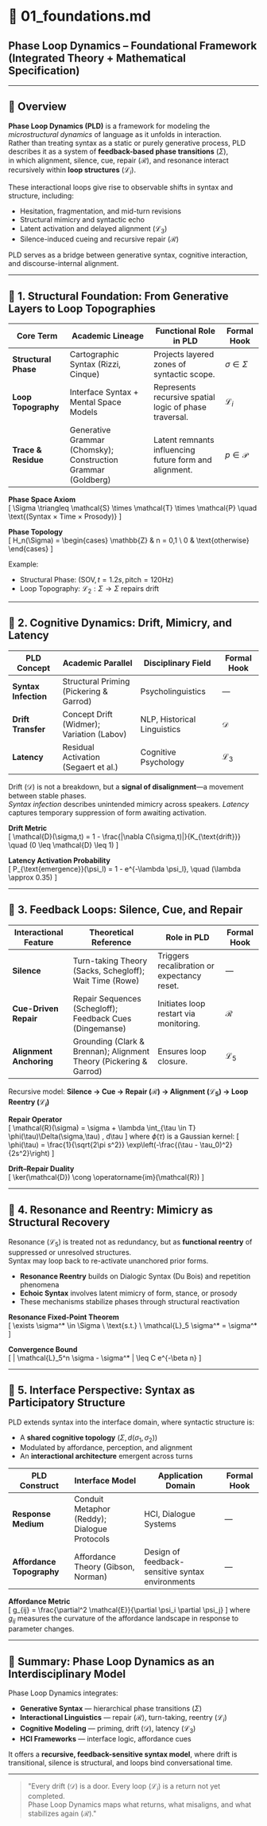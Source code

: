 # 📘 01_foundations.md  
## Phase Loop Dynamics – Foundational Framework (Integrated Theory + Mathematical Specification)

---

## 🔹 Overview

**Phase Loop Dynamics (PLD)** is a framework for modeling the *microstructural dynamics* of language as it unfolds in interaction.  
Rather than treating syntax as a static or purely generative process, PLD describes it as a system of **feedback-based phase transitions** $(\Sigma)$,  
in which alignment, silence, cue, repair $(\mathcal{R})$, and resonance interact recursively within **loop structures** $(\mathcal{L}_i)$.

These interactional loops give rise to observable shifts in syntax and structure, including:

- Hesitation, fragmentation, and mid-turn revisions  
- Structural mimicry and syntactic echo  
- Latent activation and delayed alignment $(\mathcal{L}_3)$  
- Silence-induced cueing and recursive repair $(\mathcal{R})$

PLD serves as a bridge between generative syntax, cognitive interaction, and discourse-internal alignment.

---

## 🔸 1. Structural Foundation: From Generative Layers to Loop Topographies

| Core Term          | Academic Lineage                         | Functional Role in PLD | Formal Hook |
|--------------------|-------------------------------------------|------------------------|-------------|
| **Structural Phase** | Cartographic Syntax (Rizzi, Cinque)       | Projects layered zones of syntactic scope. | $\sigma \in \Sigma$ |
| **Loop Topography** | Interface Syntax + Mental Space Models    | Represents recursive spatial logic of phase traversal. | $\mathcal{L}_i$ |
| **Trace & Residue** | Generative Grammar (Chomsky); Construction Grammar (Goldberg) | Latent remnants influencing future form and alignment. | $p \in \mathcal{P}$ |

**Phase Space Axiom**  
\[
\Sigma \triangleq \mathcal{S} \times \mathcal{T} \times \mathcal{P}
\quad \text{(Syntax × Time × Prosody)}
\]

**Phase Topology**  
\[
H_n(\Sigma) =
\begin{cases}
\mathbb{Z} & n = 0,1 \\
0 & \text{otherwise}
\end{cases}
\]

Example:  
- Structural Phase: $(\text{SOV}, t=1.2s, \text{pitch}=120\text{Hz})$  
- Loop Topography: $\mathcal{L}_2: \Sigma \to \Sigma$ repairs drift

---

## 🔸 2. Cognitive Dynamics: Drift, Mimicry, and Latency

| PLD Concept         | Academic Parallel                  | Disciplinary Field | Formal Hook |
|---------------------|-------------------------------------|--------------------|-------------|
| **Syntax Infection** | Structural Priming (Pickering & Garrod) | Psycholinguistics | — |
| **Drift Transfer**   | Concept Drift (Widmer); Variation (Labov) | NLP, Historical Linguistics | $\mathcal{D}$ |
| **Latency**          | Residual Activation (Segaert et al.) | Cognitive Psychology | $\mathcal{L}_3$ |

Drift $(\mathcal{D})$ is not a breakdown, but a **signal of disalignment**—a movement between stable phases.  
*Syntax infection* describes unintended mimicry across speakers. *Latency* captures temporary suppression of form awaiting activation.

**Drift Metric**  
\[
\mathcal{D}(\sigma,t) = 1 - \frac{\|\nabla C(\sigma,t)\|}{K_{\text{drift}}} 
\quad (0 \leq \mathcal{D} \leq 1)
\]

**Latency Activation Probability**  
\[
P_{\text{emergence}}(\psi_l) = 1 - e^{-\lambda \psi_l}, \quad (\lambda \approx 0.35)
\]

---

## 🔸 3. Feedback Loops: Silence, Cue, and Repair

| Interactional Feature | Theoretical Reference                  | Role in PLD | Formal Hook |
|-----------------------|----------------------------------------|-------------|-------------|
| **Silence**           | Turn-taking Theory (Sacks, Schegloff); Wait Time (Rowe) | Triggers recalibration or expectancy reset. | — |
| **Cue-Driven Repair** | Repair Sequences (Schegloff); Feedback Cues (Dingemanse) | Initiates loop restart via monitoring. | $\mathcal{R}$ |
| **Alignment Anchoring** | Grounding (Clark & Brennan); Alignment Theory (Pickering & Garrod) | Ensures loop closure. | $\mathcal{L}_5$ |

Recursive model: **Silence → Cue → Repair $(\mathcal{R})$ → Alignment $(\mathcal{L}_5)$ → Loop Reentry $(\mathcal{L}_i)$**

**Repair Operator**  
\[
\mathcal{R}(\sigma) = \sigma + \lambda \int_{\tau \in T} \phi(\tau)\Delta(\sigma,\tau) \, d\tau
\]
where $\phi(\tau)$ is a Gaussian kernel:
\[
\phi(\tau) = \frac{1}{\sqrt{2\pi s^2}} \exp\left(-\frac{(\tau - \tau_0)^2}{2s^2}\right)
\]

**Drift–Repair Duality**  
\[
\ker(\mathcal{D}) \cong \operatorname{im}(\mathcal{R})
\]

---

## 🔸 4. Resonance and Reentry: Mimicry as Structural Recovery

Resonance $(\mathcal{L}_5)$ is treated not as redundancy, but as **functional reentry** of suppressed or unresolved structures.  
Syntax may loop back to re-activate unanchored prior forms.

- **Resonance Reentry** builds on Dialogic Syntax (Du Bois) and repetition phenomena  
- **Echoic Syntax** involves latent mimicry of form, stance, or prosody  
- These mechanisms stabilize phases through structural reactivation

**Resonance Fixed-Point Theorem**  
\[
\exists \sigma^* \in \Sigma \ \text{s.t.} \ \mathcal{L}_5 \sigma^* = \sigma^*
\]

**Convergence Bound**  
\[
\| \mathcal{L}_5^n \sigma - \sigma^* \| \leq C e^{-\beta n}
\]

---

## 🔸 5. Interface Perspective: Syntax as Participatory Structure

PLD extends syntax into the interface domain, where syntactic structure is:

- A **shared cognitive topology** $(\Sigma, d(\sigma_1,\sigma_2))$  
- Modulated by affordance, perception, and alignment  
- An **interactional architecture** emergent across turns

| PLD Construct        | Interface Model                  | Application Domain | Formal Hook |
|----------------------|-----------------------------------|--------------------|-------------|
| **Response Medium**  | Conduit Metaphor (Reddy); Dialogue Protocols | HCI, Dialogue Systems | — |
| **Affordance Topography** | Affordance Theory (Gibson, Norman) | Design of feedback-sensitive syntax environments | — |

**Affordance Metric**  
\[
g_{ij} = \frac{\partial^2 \mathcal{E}}{\partial \psi_i \partial \psi_j}
\]
where $g_{ij}$ measures the curvature of the affordance landscape in response to parameter changes.

---

## 🔸 Summary: Phase Loop Dynamics as an Interdisciplinary Model

Phase Loop Dynamics integrates:

- **Generative Syntax** — hierarchical phase transitions $(\Sigma)$  
- **Interactional Linguistics** — repair $(\mathcal{R})$, turn-taking, reentry $(\mathcal{L}_i)$  
- **Cognitive Modeling** — priming, drift $(\mathcal{D})$, latency $(\mathcal{L}_3)$  
- **HCI Frameworks** — interface logic, affordance cues

It offers a **recursive, feedback-sensitive syntax model**, where drift is transitional, silence is structural, and loops bind conversational time.

---

> "Every drift $(\mathcal{D})$ is a door. Every loop $(\mathcal{L}_i)$ is a return not yet completed.  
> Phase Loop Dynamics maps what returns, what misaligns, and what stabilizes again $(\mathcal{R})$."
